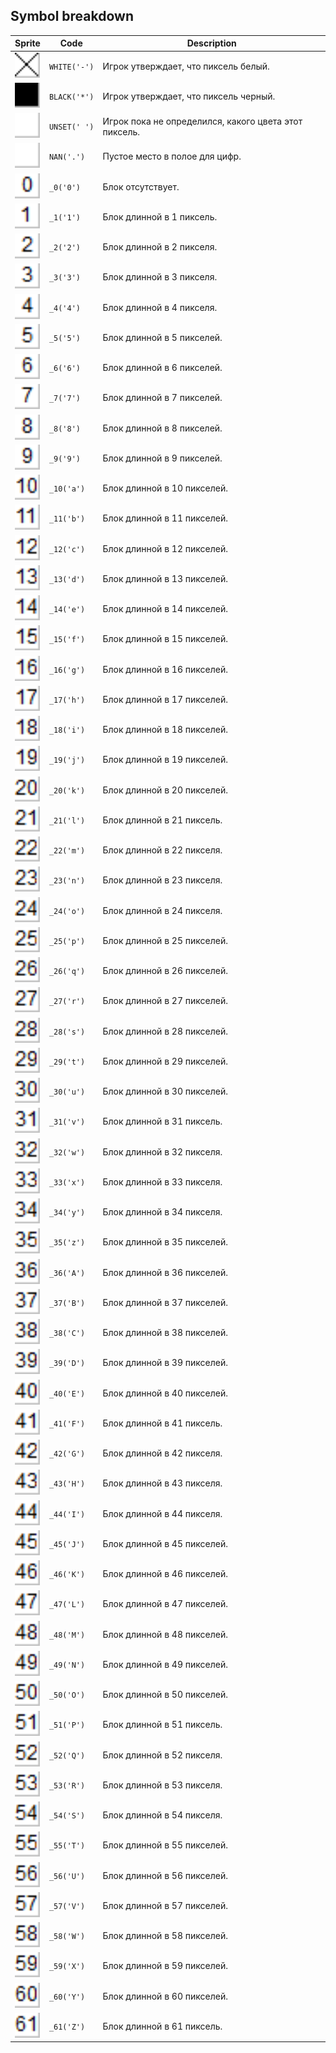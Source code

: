 <meta charset="UTF-8">

## Symbol breakdown
| Sprite | Code | Description |
| -------- | -------- | -------- |
|<img src="https://github.com/codenjoyme/codenjoy-japanese/raw/master/src/main/webapp/resources/japanese/sprite/white.png" style="width:40px;" /> | `WHITE('-')` | Игрок утверждает, что пиксель белый. | 
|<img src="https://github.com/codenjoyme/codenjoy-japanese/raw/master/src/main/webapp/resources/japanese/sprite/black.png" style="width:40px;" /> | `BLACK('*')` | Игрок утверждает, что пиксель черный. | 
|<img src="https://github.com/codenjoyme/codenjoy-japanese/raw/master/src/main/webapp/resources/japanese/sprite/unset.png" style="width:40px;" /> | `UNSET(' ')` | Игрок пока не определился, какого цвета этот пиксель. | 
|<img src="https://github.com/codenjoyme/codenjoy-japanese/raw/master/src/main/webapp/resources/japanese/sprite/nan.png" style="width:40px;" /> | `NAN('.')` | Пустое место в полое для цифр. | 
|<img src="https://github.com/codenjoyme/codenjoy-japanese/raw/master/src/main/webapp/resources/japanese/sprite/_0.png" style="width:40px;" /> | `_0('0')` | Блок отсутствует. | 
|<img src="https://github.com/codenjoyme/codenjoy-japanese/raw/master/src/main/webapp/resources/japanese/sprite/_1.png" style="width:40px;" /> | `_1('1')` | Блок длинной в 1 пиксель. | 
|<img src="https://github.com/codenjoyme/codenjoy-japanese/raw/master/src/main/webapp/resources/japanese/sprite/_2.png" style="width:40px;" /> | `_2('2')` | Блок длинной в 2 пикселя. | 
|<img src="https://github.com/codenjoyme/codenjoy-japanese/raw/master/src/main/webapp/resources/japanese/sprite/_3.png" style="width:40px;" /> | `_3('3')` | Блок длинной в 3 пикселя. | 
|<img src="https://github.com/codenjoyme/codenjoy-japanese/raw/master/src/main/webapp/resources/japanese/sprite/_4.png" style="width:40px;" /> | `_4('4')` | Блок длинной в 4 пикселя. | 
|<img src="https://github.com/codenjoyme/codenjoy-japanese/raw/master/src/main/webapp/resources/japanese/sprite/_5.png" style="width:40px;" /> | `_5('5')` | Блок длинной в 5 пикселей. | 
|<img src="https://github.com/codenjoyme/codenjoy-japanese/raw/master/src/main/webapp/resources/japanese/sprite/_6.png" style="width:40px;" /> | `_6('6')` | Блок длинной в 6 пикселей. | 
|<img src="https://github.com/codenjoyme/codenjoy-japanese/raw/master/src/main/webapp/resources/japanese/sprite/_7.png" style="width:40px;" /> | `_7('7')` | Блок длинной в 7 пикселей. | 
|<img src="https://github.com/codenjoyme/codenjoy-japanese/raw/master/src/main/webapp/resources/japanese/sprite/_8.png" style="width:40px;" /> | `_8('8')` | Блок длинной в 8 пикселей. | 
|<img src="https://github.com/codenjoyme/codenjoy-japanese/raw/master/src/main/webapp/resources/japanese/sprite/_9.png" style="width:40px;" /> | `_9('9')` | Блок длинной в 9 пикселей. | 
|<img src="https://github.com/codenjoyme/codenjoy-japanese/raw/master/src/main/webapp/resources/japanese/sprite/_10.png" style="width:40px;" /> | `_10('a')` | Блок длинной в 10 пикселей. | 
|<img src="https://github.com/codenjoyme/codenjoy-japanese/raw/master/src/main/webapp/resources/japanese/sprite/_11.png" style="width:40px;" /> | `_11('b')` | Блок длинной в 11 пикселей. | 
|<img src="https://github.com/codenjoyme/codenjoy-japanese/raw/master/src/main/webapp/resources/japanese/sprite/_12.png" style="width:40px;" /> | `_12('c')` | Блок длинной в 12 пикселей. | 
|<img src="https://github.com/codenjoyme/codenjoy-japanese/raw/master/src/main/webapp/resources/japanese/sprite/_13.png" style="width:40px;" /> | `_13('d')` | Блок длинной в 13 пикселей. | 
|<img src="https://github.com/codenjoyme/codenjoy-japanese/raw/master/src/main/webapp/resources/japanese/sprite/_14.png" style="width:40px;" /> | `_14('e')` | Блок длинной в 14 пикселей. | 
|<img src="https://github.com/codenjoyme/codenjoy-japanese/raw/master/src/main/webapp/resources/japanese/sprite/_15.png" style="width:40px;" /> | `_15('f')` | Блок длинной в 15 пикселей. | 
|<img src="https://github.com/codenjoyme/codenjoy-japanese/raw/master/src/main/webapp/resources/japanese/sprite/_16.png" style="width:40px;" /> | `_16('g')` | Блок длинной в 16 пикселей. | 
|<img src="https://github.com/codenjoyme/codenjoy-japanese/raw/master/src/main/webapp/resources/japanese/sprite/_17.png" style="width:40px;" /> | `_17('h')` | Блок длинной в 17 пикселей. | 
|<img src="https://github.com/codenjoyme/codenjoy-japanese/raw/master/src/main/webapp/resources/japanese/sprite/_18.png" style="width:40px;" /> | `_18('i')` | Блок длинной в 18 пикселей. | 
|<img src="https://github.com/codenjoyme/codenjoy-japanese/raw/master/src/main/webapp/resources/japanese/sprite/_19.png" style="width:40px;" /> | `_19('j')` | Блок длинной в 19 пикселей. | 
|<img src="https://github.com/codenjoyme/codenjoy-japanese/raw/master/src/main/webapp/resources/japanese/sprite/_20.png" style="width:40px;" /> | `_20('k')` | Блок длинной в 20 пикселей. | 
|<img src="https://github.com/codenjoyme/codenjoy-japanese/raw/master/src/main/webapp/resources/japanese/sprite/_21.png" style="width:40px;" /> | `_21('l')` | Блок длинной в 21 пиксель. | 
|<img src="https://github.com/codenjoyme/codenjoy-japanese/raw/master/src/main/webapp/resources/japanese/sprite/_22.png" style="width:40px;" /> | `_22('m')` | Блок длинной в 22 пикселя. | 
|<img src="https://github.com/codenjoyme/codenjoy-japanese/raw/master/src/main/webapp/resources/japanese/sprite/_23.png" style="width:40px;" /> | `_23('n')` | Блок длинной в 23 пикселя. | 
|<img src="https://github.com/codenjoyme/codenjoy-japanese/raw/master/src/main/webapp/resources/japanese/sprite/_24.png" style="width:40px;" /> | `_24('o')` | Блок длинной в 24 пикселя. | 
|<img src="https://github.com/codenjoyme/codenjoy-japanese/raw/master/src/main/webapp/resources/japanese/sprite/_25.png" style="width:40px;" /> | `_25('p')` | Блок длинной в 25 пикселей. | 
|<img src="https://github.com/codenjoyme/codenjoy-japanese/raw/master/src/main/webapp/resources/japanese/sprite/_26.png" style="width:40px;" /> | `_26('q')` | Блок длинной в 26 пикселей. | 
|<img src="https://github.com/codenjoyme/codenjoy-japanese/raw/master/src/main/webapp/resources/japanese/sprite/_27.png" style="width:40px;" /> | `_27('r')` | Блок длинной в 27 пикселей. | 
|<img src="https://github.com/codenjoyme/codenjoy-japanese/raw/master/src/main/webapp/resources/japanese/sprite/_28.png" style="width:40px;" /> | `_28('s')` | Блок длинной в 28 пикселей. | 
|<img src="https://github.com/codenjoyme/codenjoy-japanese/raw/master/src/main/webapp/resources/japanese/sprite/_29.png" style="width:40px;" /> | `_29('t')` | Блок длинной в 29 пикселей. | 
|<img src="https://github.com/codenjoyme/codenjoy-japanese/raw/master/src/main/webapp/resources/japanese/sprite/_30.png" style="width:40px;" /> | `_30('u')` | Блок длинной в 30 пикселей. | 
|<img src="https://github.com/codenjoyme/codenjoy-japanese/raw/master/src/main/webapp/resources/japanese/sprite/_31.png" style="width:40px;" /> | `_31('v')` | Блок длинной в 31 пиксель. | 
|<img src="https://github.com/codenjoyme/codenjoy-japanese/raw/master/src/main/webapp/resources/japanese/sprite/_32.png" style="width:40px;" /> | `_32('w')` | Блок длинной в 32 пикселя. | 
|<img src="https://github.com/codenjoyme/codenjoy-japanese/raw/master/src/main/webapp/resources/japanese/sprite/_33.png" style="width:40px;" /> | `_33('x')` | Блок длинной в 33 пикселя. | 
|<img src="https://github.com/codenjoyme/codenjoy-japanese/raw/master/src/main/webapp/resources/japanese/sprite/_34.png" style="width:40px;" /> | `_34('y')` | Блок длинной в 34 пикселя. | 
|<img src="https://github.com/codenjoyme/codenjoy-japanese/raw/master/src/main/webapp/resources/japanese/sprite/_35.png" style="width:40px;" /> | `_35('z')` | Блок длинной в 35 пикселей. | 
|<img src="https://github.com/codenjoyme/codenjoy-japanese/raw/master/src/main/webapp/resources/japanese/sprite/_36.png" style="width:40px;" /> | `_36('A')` | Блок длинной в 36 пикселей. | 
|<img src="https://github.com/codenjoyme/codenjoy-japanese/raw/master/src/main/webapp/resources/japanese/sprite/_37.png" style="width:40px;" /> | `_37('B')` | Блок длинной в 37 пикселей. | 
|<img src="https://github.com/codenjoyme/codenjoy-japanese/raw/master/src/main/webapp/resources/japanese/sprite/_38.png" style="width:40px;" /> | `_38('C')` | Блок длинной в 38 пикселей. | 
|<img src="https://github.com/codenjoyme/codenjoy-japanese/raw/master/src/main/webapp/resources/japanese/sprite/_39.png" style="width:40px;" /> | `_39('D')` | Блок длинной в 39 пикселей. | 
|<img src="https://github.com/codenjoyme/codenjoy-japanese/raw/master/src/main/webapp/resources/japanese/sprite/_40.png" style="width:40px;" /> | `_40('E')` | Блок длинной в 40 пикселей. | 
|<img src="https://github.com/codenjoyme/codenjoy-japanese/raw/master/src/main/webapp/resources/japanese/sprite/_41.png" style="width:40px;" /> | `_41('F')` | Блок длинной в 41 пиксель. | 
|<img src="https://github.com/codenjoyme/codenjoy-japanese/raw/master/src/main/webapp/resources/japanese/sprite/_42.png" style="width:40px;" /> | `_42('G')` | Блок длинной в 42 пикселя. | 
|<img src="https://github.com/codenjoyme/codenjoy-japanese/raw/master/src/main/webapp/resources/japanese/sprite/_43.png" style="width:40px;" /> | `_43('H')` | Блок длинной в 43 пикселя. | 
|<img src="https://github.com/codenjoyme/codenjoy-japanese/raw/master/src/main/webapp/resources/japanese/sprite/_44.png" style="width:40px;" /> | `_44('I')` | Блок длинной в 44 пикселя. | 
|<img src="https://github.com/codenjoyme/codenjoy-japanese/raw/master/src/main/webapp/resources/japanese/sprite/_45.png" style="width:40px;" /> | `_45('J')` | Блок длинной в 45 пикселей. | 
|<img src="https://github.com/codenjoyme/codenjoy-japanese/raw/master/src/main/webapp/resources/japanese/sprite/_46.png" style="width:40px;" /> | `_46('K')` | Блок длинной в 46 пикселей. | 
|<img src="https://github.com/codenjoyme/codenjoy-japanese/raw/master/src/main/webapp/resources/japanese/sprite/_47.png" style="width:40px;" /> | `_47('L')` | Блок длинной в 47 пикселей. | 
|<img src="https://github.com/codenjoyme/codenjoy-japanese/raw/master/src/main/webapp/resources/japanese/sprite/_48.png" style="width:40px;" /> | `_48('M')` | Блок длинной в 48 пикселей. | 
|<img src="https://github.com/codenjoyme/codenjoy-japanese/raw/master/src/main/webapp/resources/japanese/sprite/_49.png" style="width:40px;" /> | `_49('N')` | Блок длинной в 49 пикселей. | 
|<img src="https://github.com/codenjoyme/codenjoy-japanese/raw/master/src/main/webapp/resources/japanese/sprite/_50.png" style="width:40px;" /> | `_50('O')` | Блок длинной в 50 пикселей. | 
|<img src="https://github.com/codenjoyme/codenjoy-japanese/raw/master/src/main/webapp/resources/japanese/sprite/_51.png" style="width:40px;" /> | `_51('P')` | Блок длинной в 51 пиксель. | 
|<img src="https://github.com/codenjoyme/codenjoy-japanese/raw/master/src/main/webapp/resources/japanese/sprite/_52.png" style="width:40px;" /> | `_52('Q')` | Блок длинной в 52 пикселя. | 
|<img src="https://github.com/codenjoyme/codenjoy-japanese/raw/master/src/main/webapp/resources/japanese/sprite/_53.png" style="width:40px;" /> | `_53('R')` | Блок длинной в 53 пикселя. | 
|<img src="https://github.com/codenjoyme/codenjoy-japanese/raw/master/src/main/webapp/resources/japanese/sprite/_54.png" style="width:40px;" /> | `_54('S')` | Блок длинной в 54 пикселя. | 
|<img src="https://github.com/codenjoyme/codenjoy-japanese/raw/master/src/main/webapp/resources/japanese/sprite/_55.png" style="width:40px;" /> | `_55('T')` | Блок длинной в 55 пикселей. | 
|<img src="https://github.com/codenjoyme/codenjoy-japanese/raw/master/src/main/webapp/resources/japanese/sprite/_56.png" style="width:40px;" /> | `_56('U')` | Блок длинной в 56 пикселей. | 
|<img src="https://github.com/codenjoyme/codenjoy-japanese/raw/master/src/main/webapp/resources/japanese/sprite/_57.png" style="width:40px;" /> | `_57('V')` | Блок длинной в 57 пикселей. | 
|<img src="https://github.com/codenjoyme/codenjoy-japanese/raw/master/src/main/webapp/resources/japanese/sprite/_58.png" style="width:40px;" /> | `_58('W')` | Блок длинной в 58 пикселей. | 
|<img src="https://github.com/codenjoyme/codenjoy-japanese/raw/master/src/main/webapp/resources/japanese/sprite/_59.png" style="width:40px;" /> | `_59('X')` | Блок длинной в 59 пикселей. | 
|<img src="https://github.com/codenjoyme/codenjoy-japanese/raw/master/src/main/webapp/resources/japanese/sprite/_60.png" style="width:40px;" /> | `_60('Y')` | Блок длинной в 60 пикселей. | 
|<img src="https://github.com/codenjoyme/codenjoy-japanese/raw/master/src/main/webapp/resources/japanese/sprite/_61.png" style="width:40px;" /> | `_61('Z')` | Блок длинной в 61 пиксель. | 
